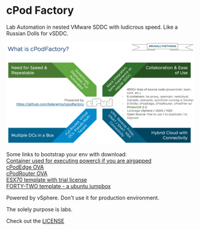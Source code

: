 # cPod Factory
Lab Automation in nested VMware SDDC with ludicrous speed.
Like a Russian Dolls for vSDDC.

![TheWhy](https://github.com/bdereims/cPodFactory/blob/master/cPodFactory.png)

Some links to bootstrap your env with download:\
[Container used for executing powercli if you are airgapped](https://bucket-garage.s3.eu-central-1.amazonaws.com/powercli-container.tar.gz)\
[cPodEdge OVA](https://bucket-garage.s3.eu-central-1.amazonaws.com/template-cPodEdge-20200909.ova)\
[cPodRouter OVA](https://bucket-garage.s3.eu-central-1.amazonaws.com/template-cPodRouter-20200909.ova)\
[ESX70 template with trial license](https://bucket-garage.s3.eu-central-1.amazonaws.com/template-ESX70U2a.ova)\
[FORTY-TWO template -  a ubuntu jumpbox](https://bucket-garage.s3.eu-central-1.amazonaws.com/template-FORTY-TWO.ova)


Powered by vSphere. Don't use it for production environment.

The solely purpose is labs.

Check out the [LICENSE](https://github.com/bdereims/cPodFactory/blob/master/LICENSE)
